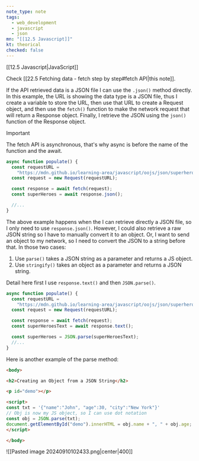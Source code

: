 ```yaml
---
note_type: note
tags:
  - web_development
  - javascript
  - json
mn: "[[12.5 Javascript]]"
kt: theorical
checked: false
---
```

[[12.5 Javascript|JavaScript]]

Check [[22.5 Fetching data - fetch step by step#fetch API|this note]]. 

If the API retrieved data is a JSON file I can use the `.json()` method directly. In this example, the URL is showing the data type is a JSON file, thus I create a variable to store the URL, then use that URL to create a Request object, and then use the `fetch()` function to make the network request that will return a Response object. Finally, I retrieve the JSON using the `json()` function of the Response object. 

>[!important]
>The fetch API is asynchronous, that's why async is before the name of the function and the await. 

```js
async function populate() {
  const requestURL =
    "https://mdn.github.io/learning-area/javascript/oojs/json/superheroes.json";
  const request = new Request(requestURL);

  const response = await fetch(request);
  const superHeroes = await response.json();

  //... 
}
```

The above example happens when the I can retrieve directly a JSON file, so I only need to use `response.json()`. However, I could also retrieve a raw JSON string so I have to manually convert it to an object. Or, I want to send an object to my network, so I need to convert the JSON to a string before that. In those two cases:
1. Use `parse()` takes a JSON string as a parameter and returns a JS object.
2. Use `stringify()` takes an object as a parameter and returns a JSON string. 

Detail here first I use `response.text()` and then `JSON.parse()`. 
```js
async function populate() {
  const requestURL =
    "https://mdn.github.io/learning-area/javascript/oojs/json/superheroes.json";
  const request = new Request(requestURL);

  const response = await fetch(request);
  const superHeroesText = await response.text();

  const superHeroes = JSON.parse(superHeroesText);
  //...
}
```

Here is another example of the parse method:

```html
<body>

<h2>Creating an Object from a JSON String</h2>

<p id="demo"></p>

<script>
const txt = '{"name":"John", "age":30, "city":"New York"}'
// Obj is now my JS object, so I can use dot notation 
const obj = JSON.parse(txt);
document.getElementById("demo").innerHTML = obj.name + ", " + obj.age;
</script>

</body>
```

![[Pasted image 20240910102433.png|center|400]]

